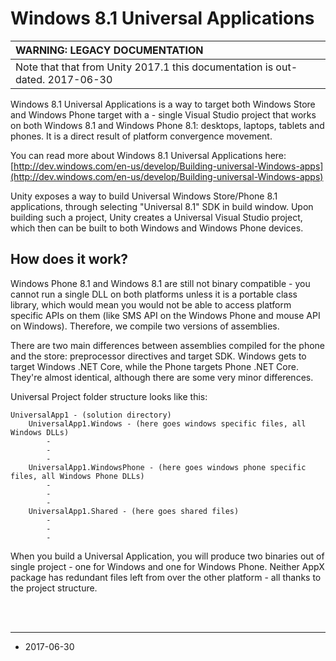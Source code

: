 Windows 8.1 Universal Applications
==============================

|**WARNING: LEGACY DOCUMENTATION** |
|:---|
|Note that that from Unity 2017.1 this documentation is out-dated. 2017-06-30|

Windows 8.1 Universal Applications is a way to target both Windows Store and Windows Phone target with a - single Visual Studio project that works on both Windows 8.1 and Windows Phone 8.1: desktops, laptops, tablets and phones. It is a direct result of platform convergence movement.

You can read more about Windows 8.1 Universal Applications here: [http://dev.windows.com/en-us/develop/Building-universal-Windows-apps](http://dev.windows.com/en-us/develop/Building-universal-Windows-apps)

Unity exposes a way to build Universal Windows Store/Phone 8.1 applications, through selecting "Universal 8.1" SDK in build window. Upon building such a project, Unity creates a Universal Visual Studio project, which then can be built to both Windows and Windows Phone devices.

How does it work?
-----------------

Windows Phone 8.1 and Windows 8.1 are still not binary compatible - you cannot run a single DLL on both platforms unless it is a portable class library, which would mean you would not be able to access platform specific APIs on them (like SMS API on the Windows Phone and mouse API on Windows). Therefore, we compile two versions of assemblies.

There are two main differences between assemblies compiled for the phone and the store: preprocessor directives and target SDK. Windows gets to target Windows .NET Core, while the Phone targets Phone .NET Core. They're almost identical, although there are some very minor differences.

Universal Project folder structure looks like this:

    UniversalApp1 - (solution directory)
        UniversalApp1.Windows - (here goes windows specific files, all Windows DLLs)
            -
            -
            -
        UniversalApp1.WindowsPhone - (here goes windows phone specific files, all Windows Phone DLLs)
            -
            -
            -
        UniversalApp1.Shared - (here goes shared files)
            -
            -
            -

When you build a Universal Application, you will produce two binaries out of single project - one for Windows and one for Windows Phone. Neither AppX package has redundant files left from over the other platform - all thanks to the project structure.


<br/>
<br/>

----------
*  <span class="page-edit">2017-06-30  <!-- include IncludeTextAmendPageNoEdit --></span>